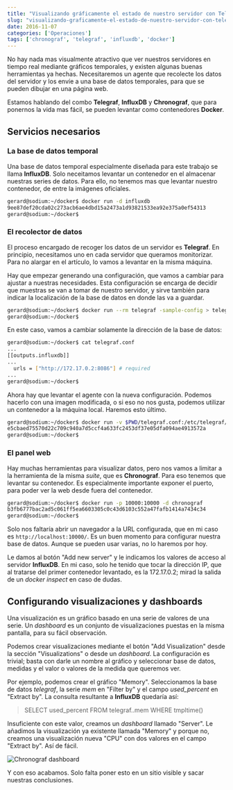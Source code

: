```yaml
---
title: "Visualizando gráficamente el estado de nuestro servidor con Telegraf, InfluxDB y Chronograf"
slug: "visualizando-graficamente-el-estado-de-nuestro-servidor-con-telegraf-influxdb-y-chronograf"
date: 2016-11-07
categories: ['Operaciones']
tags: ['chronograf', 'telegraf', 'influxdb', 'docker']
---
```


No hay nada mas visualmente atractivo que ver nuestros servidores en tiempo real mediante gráficos temporales, y existen algunas buenas herramientas ya hechas. Necesitaremos un agente que recolecte los datos del servidor y los envíe a una base de datos temporales, para que se pueden dibujar en una página web.<!--more-->

Estamos hablando del combo **Telegraf**, **InfluxDB** y **Chronograf**, que para ponernos la vida mas fácil, se pueden levantar como contenedores **Docker**.

## Servicios necesarios

### La base de datos temporal

Una base de datos temporal especialmente diseñada para este trabajo se llama **InfluxDB**. Solo neceitamos levantar un contenedor en el almacenar nuestras series de datos. Para ello, no tenemos mas que levantar nuestro contenedor, de entre la imágenes oficiales.

```bash
gerard@sodium:~/docker$ docker run -d influxdb
9ee87def20cda02c273acb6ae4dbd15a2473a1d93821533ea92e375a0ef54313
gerard@sodium:~/docker$ 
```

### El recolector de datos

El proceso encargado de recoger los datos de un servidor es **Telegraf**. En principio, necesitamos uno en cada servidor que queramos monitorizar. Para no alargar en el artículo, lo vamos a levantar en la misma máquina.

Hay que empezar generando una configuración, que vamos a cambiar para ajustar a nuestras necesidades. Esta configuración se encarga de decidir que muestras se van a tomar de nuestro servidor, y sirve también para indicar la localización de la base de datos en donde las va a guardar.

```bash
gerard@sodium:~/docker$ docker run --rm telegraf -sample-config > telegraf.conf
gerard@sodium:~/docker$ 
```

En este caso, vamos a cambiar solamente la dirección de la base de datos:

```bash
gerard@sodium:~/docker$ cat telegraf.conf 
...
[[outputs.influxdb]]
...
  urls = ["http://172.17.0.2:8086"] # required
...
gerard@sodium:~/docker$ 
```

Ahora hay que levantar el agente con la nueva configuración. Podemos hacerlo con una imagen modificada, o si eso no nos gusta, podemos utilizar un contenedor a la máquina local. Haremos esto último.

```bash
gerard@sodium:~/docker$ docker run -v $PWD/telegraf.conf:/etc/telegraf/telegraf.conf:ro -d telegraf
e5cbaed75570d22c709c940a7d5ccf4a633fc2453df37e05dfa094ae4913572a
gerard@sodium:~/docker$ 
```

### El panel web

Hay muchas herramientas para visualizar datos, pero nos vamos a limitar a la herramienta de la misma *suite*, que es **Chronograf**. Para eso tenemos que levantar su contenedor. Es especialmente importante exponer el puerto, para poder ver la web desde fuera del contenedor.

```bash
gerard@sodium:~/docker$ docker run -p 10000:10000 -d chronograf
b3fb6777bac2ad5c061ff5ea6603305c0c43d6103c552a47fafb1414a7434c34
gerard@sodium:~/docker$ 
```

Solo nos faltaría abrir un navegador a la URL configurada, que en mi caso es `http://localhost:10000/`. Es un buen momento para configurar nuestra base de datos. Aunque se pueden usar varias, no lo haremos por hoy.

Le damos al botón "Add new server" y le indicamos los valores de acceso al servidor **InfluxDB**. En mi caso, solo he tenido que tocar la dirección IP, que al tratarse del primer contenedor levantado, es la 172.17.0.2; mirad la salida de un *docker inspect* en caso de dudas.

## Configurando visualizaciones y dashboards

Una visualización es un gráfico basado en una serie de valores de una serie. Un *dashboard* es un conjunto de visualizaciones puestas en la misma pantalla, para su fácil observación.

Podemos crear visualizaciones mediante el botón "Add Visualization" desde la sección "Visualizations" o desde un *dashboard*. La configuración es trivial; basta con darle un nombre al gráfico y seleccionar base de datos, medidas y el valor o valores de la medida que queremos ver.

Por ejemplo, podemos crear el gráfico "Memory". Seleccionamos la base de datos *telegraf*, la serie *mem* en "Filter by" y el campo *used_percent* en "Extract by". La consulta resultante a **InfluxDB** quedaría así:

> SELECT used_percent FROM telegraf..mem WHERE tmpltime()

Insuficiente con este valor, creamos un *dashboard* llamado "Server". Le añadimos la visualización ya existente llamada "Memory" y porque no, creamos una visualización nueva "CPU" con dos valores en el campo "Extract by". Así de fácil.

![Chronograf dashboard](/images/chronograf.jpg)

Y con eso acabamos. Solo falta poner esto en un sitio visible y sacar nuestras conclusiones.
